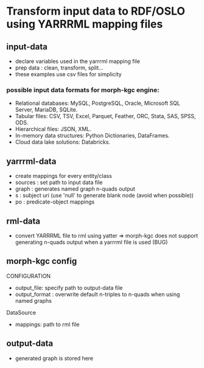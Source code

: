 # Transform input data to RDF/OSLO using YARRRML mapping files

## input-data
* declare variables used in the yarrrml mapping file
* prep data : clean, transform, split...
* these examples use csv files for simplicity

### possible input data formats for morph-kgc engine:
* Relational databases: MySQL, PostgreSQL, Oracle, Microsoft SQL Server, MariaDB, SQLite.
* Tabular files: CSV, TSV, Excel, Parquet, Feather, ORC, Stata, SAS, SPSS, ODS.
* Hierarchical files: JSON, XML.
* In-memory data structures: Python Dictionaries, DataFrames.
* Cloud data lake solutions: Databricks.

## yarrrml-data
* create mappings for every entity/class
* sources : set path to input data file
* graph : generates named graph n-quads output
* s : subject uri (use 'null' to generate blank node (avoid when possible))
* po : predicate-object mappings

## rml-data
* convert YARRRML file to rml using yatter => morph-kgc does not support generating n-quads output when a yarrrml file is used (BUG)

## morph-kgc config
CONFIGURATION
* output_file: specify path to output-data file
* output_format : overwrite default n-triples to n-quads when using named graphs

DataSource
* mappings: path to rml file

## output-data
* generated graph is stored here